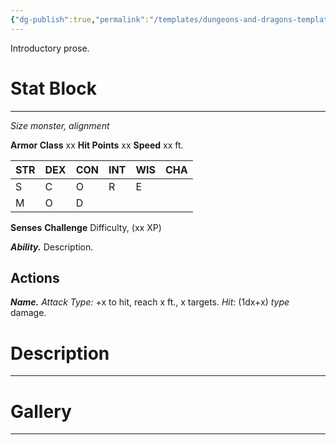 ```yaml
---
{"dg-publish":true,"permalink":"/templates/dungeons-and-dragons-templates/monster-template/"}
---
```


Introductory prose.
# Stat Block
---
*Size monster, alignment*

**Armor Class** xx
**Hit Points** xx
**Speed** xx ft.

| **STR** | DEX | CON | INT | WIS | CHA |
| ------- | --- | --- | --- | --- | --- |
| S       | C   | O   | R   | E   |     |
| M       | O   | D   |     |     |     |

**Senses** 
**Challenge** Difficulty, (xx XP)

***Ability.*** Description.
## Actions
***Name.*** *Attack Type:* +x to hit, reach x ft., x targets. *Hit:* (1dx+x) *type* damage.
# Description
---
# Gallery
---